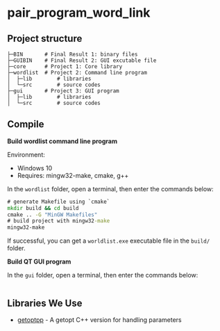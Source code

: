 # pair_program_word_link


## Project structure

```
├─BIN       # Final Result 1: binary files
├─GUIBIN    # Final Result 2: GUI excutable file
├─core      # Project 1: Core library
├─wordlist  # Project 2: Command line program
│  ├─lib        # libraries
│  └─src        # source codes
├─gui       # Project 3: GUI program
│  ├─lib        # libraries
│  └─src        # source codes
```

## Compile


**Build wordlist command line program**

Environment:
* Windows 10
* Requires: mingw32-make, cmake, g++

In the `wordlist` folder, open a terminal, then enter the commands below:

```cmd
# generate Makefile using `cmake`
mkdir build && cd build
cmake .. -G "MinGW Makefiles"
# build project with mingw32-make
mingw32-make
```

If successful, you can get a `worldlist.exe` executable file in the `build/` folder.


**Build QT GUI program**

In the `gui` folder, open a terminal, then enter the commands below:

```cmd
```

## Libraries We Use

* [getoptpp](https://code.google.com/archive/p/getoptpp/wikis/Help.wiki) - A getopt C++ version for handling parameters

